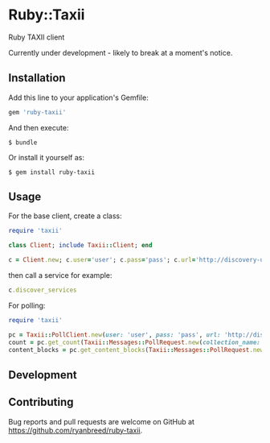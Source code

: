 # Ruby::Taxii

Ruby TAXII client

Currently under development - likely to break at a moment's notice.

## Installation

Add this line to your application's Gemfile:

```ruby
gem 'ruby-taxii'
```

And then execute:

    $ bundle

Or install it yourself as:

    $ gem install ruby-taxii

## Usage
For the base client, create a class:
```ruby
require 'taxii'

class Client; include Taxii::Client; end

c = Client.new; c.user='user'; c.pass='pass'; c.url='http://discovery-url:9000/services/discovery'
```
then call a service for example:
```ruby
c.discover_services
```
For polling:
```ruby
require 'taxii'

pc = Taxii::PollClient.new(user: 'user', pass: 'pass', url: 'http://discovery-url:9000/services/discovery')
count = pc.get_count(Taxii::Messages::PollRequest.new(collection_name: 'collection'))
content_blocks = pc.get_content_blocks(Taxii::Messages::PollRequest.new(collection_name: 'collection', poll_parameters: Taxii::Messages::Parameters::Poll.new(response_type: 'FULL')))
```
## Development


## Contributing

Bug reports and pull requests are welcome on GitHub at https://github.com/ryanbreed/ruby-taxii.
